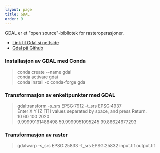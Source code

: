 ```yaml
---
layout: page
title: GDAL
order: 9
---
```


GDAL er et "open source"-bibliotek for rasteroperasjoner.  

* [Link til Gdal si nettside](https://gdal.org/)
* [Gdal på Github](https://github.com/OSGeo/gdal)

### Installasjon av GDAL med Conda

> conda create --name gdal \
> conda activate gdal \
> conda install -c conda-forge gda

### Transformasjon av enkeltpunkter med GDAL

> gdaltransform -s_srs EPSG:7912 -t_srs EPSG:4937 \
Enter X Y [Z [T]] values separated by space, and press Return. \
10 60 100 2020 \
9.99999191488498 59.9999951095245 99.86624677293

### Transformasjon av raster

> gdalwarp -s_srs EPSG:25833 -t_srs EPSG:25832 input.tif output.tif
